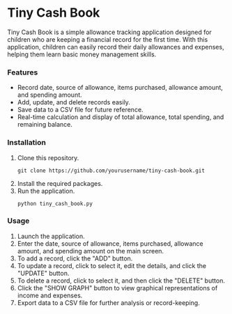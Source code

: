 # Tiny Cash Book

Tiny Cash Book is a simple allowance tracking application designed for children who are keeping a financial record for the first time. With this application, children can easily record their daily allowances and expenses, helping them learn basic money management skills.

### Features
- Record date, source of allowance, items purchased, allowance amount, and spending amount.
- Add, update, and delete records easily.
- Save data to a CSV file for future reference.
- Real-time calculation and display of total allowance, total spending, and remaining balance.

### Installation
1. Clone this repository.
   ```
   git clone https://github.com/yourusername/tiny-cash-book.git
   ```
2. Install the required packages.
3. Run the application.
   ```
   python tiny_cash_book.py
   ```
   

### Usage
1. Launch the application.
2. Enter the date, source of allowance, items purchased, allowance amount, and spending amount on the main screen.
3. To add a record, click the "ADD" button.
4. To update a record, click to select it, edit the details, and click the "UPDATE" button.
5. To delete a record, click to select it, and then click the "DELETE" button.
6. Click the "SHOW GRAPH" button to view graphical representations of income and expenses.
7. Export data to a CSV file for further analysis or record-keeping.
